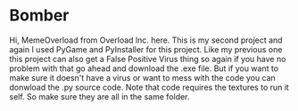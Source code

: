 # Bomber

Hi, MemeOverload from Overload lnc. here. This is my second project and again I used PyGame and PyInstaller for this project. Like my previous one this project can also get a False Positive Virus thing so again if you have no problem with that go ahead and download the .exe file. But if you want to make sure it doesn't have a virus or want to mess with the code you can donwload the .py source code.
Note that code requires the textures to run it self. So make sure they are all in the same folder.
